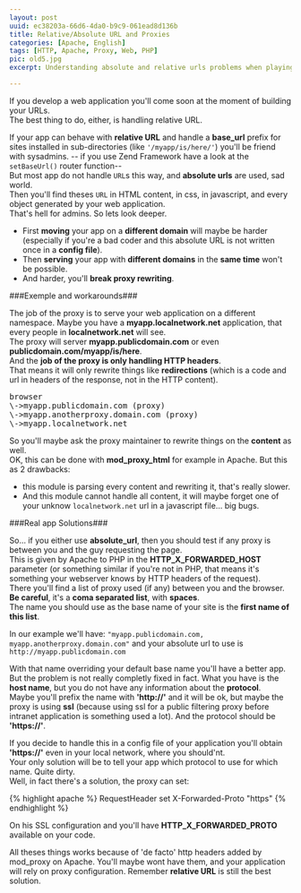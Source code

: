 ```yaml
---
layout: post
uuid: ec38203a-66d6-4da0-b9c9-061ead8d136b
title: Relative/Absolute URL and Proxies
categories: [Apache, English]
tags: [HTTP, Apache, Proxy, Web, PHP]
pic: old5.jpg
excerpt: Understanding absolute and relative urls problems when playing with several domains from the same web application.

---
```


If you develop a web application you'll come soon at the moment of building your URLs.  
The best thing to do, either, is handling relative URL.  

If your app can behave with **relative URL** and handle a **base_url** prefix for sites installed in sub-directories
(like `'/myapp/is/here/'`) you'll be friend with sysadmins. -- if you use Zend Framework have a look at the `setBaseUrl()` router function--  
But most app do not handle `URL`s this way, and **absolute urls** are used, sad world.  
Then you'll find theses `URL` in HTML content, in css, in javascript, and every object generated by your web application.  
 That's hell for admins. So lets look deeper.

 * First **moving** your app on a **different domain** will maybe be harder
(especially if you're a bad coder and this absolute URL is not written once in a **config file**).
 * Then **serving** your app with **different domains** in the **same time** won't be possible.
 * And harder, you'll **break proxy rewriting**.

###Exemple and workarounds###

The job of the proxy is to serve your web application on a different namespace.
Maybe you have a **myapp.localnetwork.net** application, that every people in **localnetwork.net** will see.  
The proxy will server **myapp.publicdomain.com** or even **publicdomain.com/myapp/is/here**.  
And the **job of the proxy is only handling HTTP headers**.   
That means it will only rewrite things like **redirections** (which is a code and url in headers of the response, not in the HTTP content).

<pre>
browser
\->myapp.publicdomain.com (proxy)
\->myapp.anotherproxy.domain.com (proxy)
\->myapp.localnetwork.net
</pre>

So you'll maybe ask the proxy maintainer to rewrite things on the **content** as well.  
OK, this can be done with **mod_proxy_html** for example in Apache.
But this as 2 drawbacks: 
 * this module is parsing every content and rewriting it, that's really slower.
 * And this module cannot handle all content, it will maybe forget one of your unknow `localnetwork.net` url in a javascript file... big bugs.

###Real app Solutions###

So... if you either use **absolute_url**, then you should test if any proxy is between you
and the guy requesting the page.  
This is given by Apache to PHP in the **HTTP_X_FORWARDED_HOST** parameter (or something similar
if you're not in PHP, that means it's something your webserver knows by HTTP headers of the request).  
There you'll find a list of proxy used (if any) between you and the browser. **Be careful**, it's a **coma separated list**, with **spaces**.  
The name you should use as the base name of your site is the **first name of this list**.

In our example we'll have: `"myapp.publicdomain.com, myapp.anotherproxy.domain.com"` and your absolute url to use is `http://myapp.publicdomain.com`

With that name overriding your default base name you'll have a better app.
But the problem is not really completly fixed in fact. What you have is the **host name**,
but you do not have any information about the **protocol**.  
Maybe you'll prefix the name with **'http://'** and it will be ok,
but maybe the proxy is using **ssl**
(because using ssl for a public filtering proxy before intranet
application is something used a lot). And the protocol should be **'https://'**.

If you decide to handle this in a config file of your application you'll obtain **'https://'** even in your local network,
where you should'nt.   
Your only solution will be to tell your app which protocol to use for which name. Quite dirty.  
Well, in fact there's a solution, the proxy can set:

{% highlight apache %}
RequestHeader set X-Forwarded-Proto "https"
{% endhighlight %}

On his SSL configuration and you'll have **HTTP_X_FORWARDED_PROTO** available on your code.

All theses things works because of 'de facto' http headers added by mod_proxy on Apache.
You'll maybe wont have them, and your application will rely on proxy configuration. Remember **relative URL** is still the best solution.

